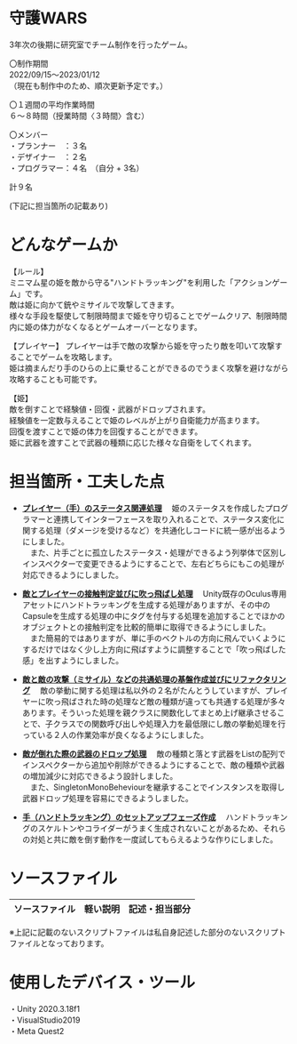 # 守護WARS
3年次の後期に研究室でチーム制作を行ったゲーム。
  
〇制作期間  
2022/09/15～2023/01/12  
（現在も制作中のため、順次更新予定です。）

〇１週間の平均作業時間  
６～８時間（授業時間〈３時間〉含む）

〇メンバー  
・プランナー　：３名  
・デザイナー　：２名  
・プログラマー：４名　（自分 + 3名）  
  
計９名  
  
(下記に担当箇所の記載あり)  

# どんなゲームか
【ルール】  
ミニマム星の姫を敵から守る"ハンドトラッキング"を利用した「アクションゲーム」です。  
敵は姫に向かて銃やミサイルで攻撃してきます。  
様々な手段を駆使して制限時間まで姫を守り切ることでゲームクリア、制限時間内に姫の体力がなくなるとゲームオーバーとなります。  
  
【プレイヤー】
プレイヤーは手で敵の攻撃から姫を守ったり敵を叩いて攻撃することでゲームを攻略します。  
姫は摘まんだり手のひらの上に乗せることができるのでうまく攻撃を避けながら攻略することも可能です。  
  
【姫】  
敵を倒すことで経験値・回復・武器がドロップされます。  
経験値を一定数与えることで姫のレベルが上がり自衛能力が高まります。  
回復を渡すことで姫の体力を回復することができます。  
姫に武器を渡すことで武器の種類に応じた様々な自衛をしてくれます。    
  

# 担当箇所・工夫した点
- **<ins>プレイヤー（手）のステータス関連処理</ins>**
　姫のステータスを作成したプログラマーと連携してインターフェースを取り入れることで、ステータス変化に関する処理（ダメージを受けるなど）を共通化しコードに統一感が出るようにしました。  
　また、片手ごとに孤立したステータス・処理ができるよう列挙体で区別しインスペクターで変更できるようにすることで、左右どちらにもこの処理が対応できるようにしました。  

- **<ins>敵とプレイヤーの接触判定並びに吹っ飛ばし処理</ins>**
　Unity既存のOculus専用アセットにハンドトラッキングを生成する処理がありますが、その中のCapsuleを生成する処理の中にタグを付与する処理を追加することでほかのオブジェクトとの接触判定を比較的簡単に取得できるようにしました。  
　また簡易的ではありますが、単に手のベクトルの方向に飛んでいくようにするだけではなく少し上方向に飛ばすように調整することで「吹っ飛ばした感」を出すようにしました。  

- **<ins>敵と敵の攻撃（ミサイル）などの共通処理の基盤作成並びにリファクタリング</ins>**
　敵の挙動に関する処理は私以外の２名がたんとうしていますが、プレイヤーに吹っ飛ばされた時の処理など敵の種類が違っても共通する処理が多々あります。そういった処理を親クラスに関数化してまとめ上げ継承させることで、子クラスでの関数呼び出しや処理入力を最低限にし敵の挙動処理を行っている２人の作業効率が良くなるようにしました。  

- **<ins>敵が倒れた際の武器のドロップ処理</ins>**
　敵の種類と落とす武器をListの配列でインスペクターから追加や削除ができるようにすることで、敵の種類や武器の増加減少に対応できるよう設計しました。  
　また、SingletonMonoBeheviourを継承することでインスタンスを取得し武器ドロップ処理を容易にできるようしました。  

- **<ins>手（ハンドトラッキング）のセットアップフェーズ作成</ins>**
　ハンドトラッキングのスケルトンやコライダーがうまく生成されないことがあるため、それらの対処と共に敵を倒す動作を一度試してもらえるような作りにしました。  
 

# ソースファイル
| ソースファイル | 軽い説明 | 記述・担当部分 |
| --- | --- | --- |


※上記に記載のないスクリプトファイルは私自身記述した部分のないスクリプトファイルとなっております。  


# 使用したデバイス・ツール
・Unity 2020.3.18f1   
・VisualStudio2019  
・Meta Quest2  
